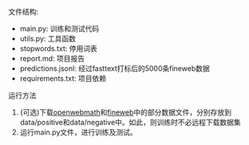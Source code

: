 文件结构:
- main.py: 训练和测试代码
- utils.py: 工具函数
- stopwords.txt: 停用词表
- report.md: 项目报告
- predictions.jsonl: 经过fasttext打标后的5000条fineweb数据
- requirements.txt: 项目依赖

运行方法
1. (可选)下载[openwebmath](https://huggingface.co/datasets/open-web-math/open-web-math)和[fineweb](https://huggingface.co/datasets/HuggingFaceFW/fineweb)中的部分数据文件，分别存放到data/positive和data/negative中。如此，则训练时不必远程下载数据集
2. 运行main.py文件，进行训练及测试。